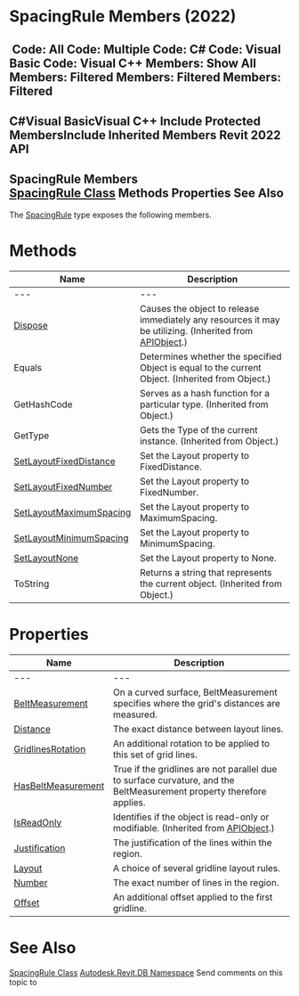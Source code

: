 # SpacingRule Members (2022)

﻿
 Code: All Code: Multiple Code: C# Code: Visual Basic Code: Visual C++  Members: Show All Members: Filtered Members: Filtered Members: Filtered   
---  
C#Visual BasicVisual C++
Include Protected MembersInclude Inherited Members
Revit 2022 API  
---  
SpacingRule Members  
[SpacingRule Class](d8a51fa2-f3cd-5f12-d8cc-87c3888570f9.md "SpacingRule Class") Methods Properties See Also  
---  
The [SpacingRule](d8a51fa2-f3cd-5f12-d8cc-87c3888570f9.md "SpacingRule Class") type exposes the following members.
# Methods
| Name | Description |
| --- | --- |
| --- | --- | --- |
| [Dispose](7c03212a-b587-1c89-3912-efea0d2619c5.md "Dispose Method") | Causes the object to release immediately any resources it may be utilizing. (Inherited from [APIObject](beb86ef5-39ad-3f0d-0cd9-0c929387a2bb.md "APIObject Class").) |
| Equals | Determines whether the specified Object is equal to the current Object. (Inherited from Object.) |
| GetHashCode | Serves as a hash function for a particular type.  (Inherited from Object.) |
| GetType | Gets the Type of the current instance. (Inherited from Object.) |
| [SetLayoutFixedDistance](edd66d59-402c-173b-a569-2c5dee2b2262.md "SetLayoutFixedDistance Method") | Set the Layout property to FixedDistance. |
| [SetLayoutFixedNumber](1c322ba1-30eb-1321-c005-d5bacb3803e0.md "SetLayoutFixedNumber Method") | Set the Layout property to FixedNumber. |
| [SetLayoutMaximumSpacing](989559a9-dd62-1afc-8fd9-03e0090ae710.md "SetLayoutMaximumSpacing Method") | Set the Layout property to MaximumSpacing. |
| [SetLayoutMinimumSpacing](fbb5437c-cea9-1d12-a3af-460612c1f015.md "SetLayoutMinimumSpacing Method") | Set the Layout property to MinimumSpacing. |
| [SetLayoutNone](c0298fa3-d629-0e9f-ba28-421e6b4f0c4d.md "SetLayoutNone Method") | Set the Layout property to None. |
| ToString | Returns a string that represents the current object. (Inherited from Object.) |

# Properties
| Name | Description |
| --- | --- |
| --- | --- | --- |
| [BeltMeasurement](41ab13a2-7c5b-0a3d-354e-e801b1834950.md "BeltMeasurement Property") | On a curved surface, BeltMeasurement specifies where the grid's distances are measured. |
| [Distance](c9e2d38e-0c4b-6ed7-3219-9bf06d2b9a1c.md "Distance Property") | The exact distance between layout lines. |
| [GridlinesRotation](dd4ee219-0266-80c3-a5ad-650393655b41.md "GridlinesRotation Property") | An additional rotation to be applied to this set of grid lines. |
| [HasBeltMeasurement](2c0a2c77-c552-8e57-f8d1-092b25ea64cf.md "HasBeltMeasurement Property") | True if the gridlines are not parallel due to surface curvature, and the BeltMeasurement property therefore applies. |
| [IsReadOnly](d516bcd2-a3fd-a578-58f6-f1add979bd07.md "IsReadOnly Property") | Identifies if the object is read-only or modifiable. (Inherited from [APIObject](beb86ef5-39ad-3f0d-0cd9-0c929387a2bb.md "APIObject Class").) |
| [Justification](4f18c1c2-1a66-64cb-42f6-5e50f92b4761.md "Justification Property") | The justification of the lines within the region. |
| [Layout](81018421-ab61-9115-b171-c359e557f49e.md "Layout Property") | A choice of several gridline layout rules. |
| [Number](be695e07-d921-1acb-3d96-7879f9fefeb2.md "Number Property") | The exact number of lines in the region. |
| [Offset](e8e9b620-24c2-bd3e-f8aa-df97dc12702b.md "Offset Property") | An additional offset applied to the first gridline. |

# See Also
[SpacingRule Class](d8a51fa2-f3cd-5f12-d8cc-87c3888570f9.md "SpacingRule Class")
[Autodesk.Revit.DB Namespace](87546ba7-461b-c646-cbb1-2cb8f5bff8b2.md "Autodesk.Revit.DB Namespace")
Send comments on this topic to 